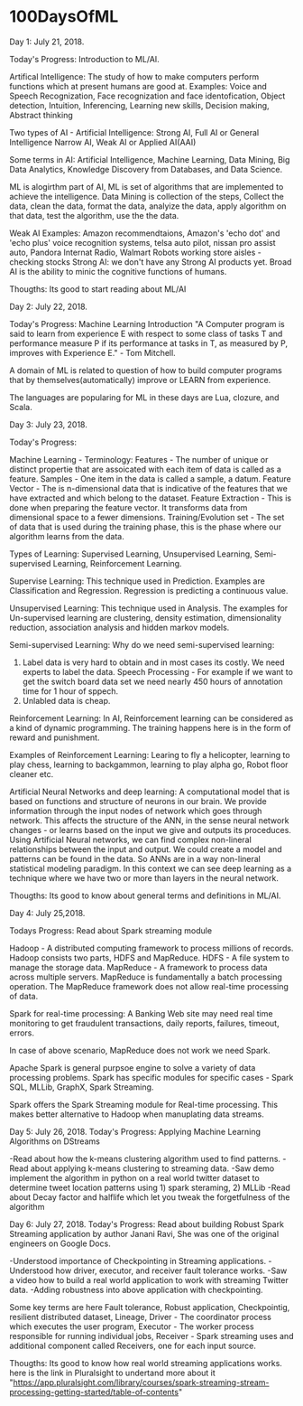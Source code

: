 # 100DaysOfML

Day 1: July 21, 2018.

Today's Progress: Introduction to ML/AI. 

Artifical Intelligence: The study of how to make computers perform functions which at present humans are good at. 
Examples: Voice and Speech Recognization, Face recognization and face identofication, Object detection, Intuition, Inferencing, Learning new skills, Decision making, Abstract thinking 

Two types of AI - Artificial Intelligence:
  Strong AI, Full AI or General Intelligence
  Narrow AI, Weak AI or Applied AI(AAI)

Some terms in AI: 
  Artificial Intelligence, Machine Learning, Data Mining, Big Data Analytics, Knowledge Discovery from Databases, and Data Science.
 
  ML is alogirthm part of AI, ML is set of algorithms that are implemented to achieve the intelligence. 
  Data Mining is collection of the steps, Collect the data, clean the data, format the data, analyize the data, apply algorithm on that data, test the algorithm, use the the data. 
  
Weak AI Examples: Amazon recommendtaions, Amazon's 'echo dot' and 'echo plus' voice recognition systems, telsa auto pilot, nissan pro assist auto, Pandora Internat Radio, Walmart Robots working store aisles - checking stocks
Strong AI: we don't have any Strong AI products yet. Broad AI is the ability to minic the cognitive functions of humans. 

Thougths: Its good to start reading about ML/AI


Day 2: July 22, 2018.

Today's Progress: Machine Learning Introduction
"A Computer program is said to learn from experience E with respect to some class of tasks T and performance measure P if its performance at tasks in T, as measured by P, improves with Experience E." - Tom Mitchell. 

A domain of ML is related to question of how to build computer programs that by themselves(automatically) improve or LEARN from experience. 

The languages are popularing for ML in these days are Lua, clozure, and Scala. 

Day 3: July 23, 2018.

Today's Progress: 

Machine Learning - Terminology:
Features - The number of unique or distinct propertie that are assoicated with each item of data is called as a feature.
Samples - One item in the data is called a sample, a datum.
Feature Vector - The is n-dimensional data that is indicative of the features that we have extracted and which belong to the dataset.
Feature Extraction - This is done when preparing the feature vector. It transforms data from dimensional space to a fewer dimensions.
Training/Evolution set - The set of data that is used during the training phase, this is the phase where our algorithm learns from the data. 

Types of Learning:
Supervised Learning, Unsupervised Learning, Semi-supervised Learning, Reinforcement Learning.

Supervise Learning: This technique used in Prediction. Examples are Classification and Regression.
Regression is predicting a continuous value.

Unsupervised Learning: This technique used in Analysis. The examples for Un-supervised learning are clustering, density estimation, dimensionality reduction, association analysis and hidden markov models. 

Semi-supervised Learning: 
Why do we need semi-supervised learning:
  1. Label data is very hard to obtain and in most cases its costly. We need experts to label the data.
      Speech Processing - For example if we want to get the switch board data set we need nearly 450 hours of annotation time for 1 hour of sppech.
  2. Unlabled data is cheap. 
  
Reinforcement Learning: In AI, Reinforcement learning can be considered as a kind of dynamic programming. The training happens here is in the form of reward and punishment. 

Examples of Reinforcement Learning: Learing to fly a helicopter, learning to play chess, learning to backgammon, learning to play alpha go, Robot floor cleaner etc.

Artificial Neural Networks and deep learning:
A computational model that is based on functions and structure of neurons in our brain. We provide information through the input nodes of network which goes through network. This affects the structure of the ANN, in the sense neural network changes - or learns based on the input we give and outputs its proceduces.
Using Artificial Neural networks, we can find complex non-lineral relationships between the input and output. We could create a model and patterns can be found in the data. So ANNs are in a way non-lineral statistical modeling paradigm.
In this context we can see deep learning as a technique where we have two or more than layers in the neural network. 

Thougths: Its good to know about general terms and definitions in ML/AI.


Day 4: July 25,2018.

Todays Progress: Read about Spark streaming module

Hadoop - A distributed computing framework to process millions of records. Hadoop consists two parts, HDFS and MapReduce.
HDFS - A file system to manage the storage data. 
MapReduce - A framework to process data across multiple servers. MapReduce is fundamentally a batch processing operation. The MapReduce framework does not allow real-time processing of data. 

Spark for real-time processing: A Banking Web site may need real time monitoring to get fraudulent transactions, daily reports, failures, timeout, errors. 

In case of above scenario, MapReduce does not work we need Spark. 

Apache Spark is general purpsoe engine to solve a variety of data processing problems. 
Spark has specific modules for specific cases - Spark SQL, MLLib, GraphX, Spark Streaming. 

Spark offers the Spark Streaming module for Real-time processing. This makes better alternative to Hadoop when manuplating data streams.


Day 5: July 26, 2018. 
Today's Progress: Applying Machine Learning Algorithms on DStreams

-Read about how the k-means clustering algorithm used to find patterns. 
-Read about applying k-means clustering to streaming data.
-Saw demo implement the algorithm in python on a real world twitter dataset to determine tweet location patterns using 1) spark steraming, 2) MLLib
-Read about Decay factor and halflife which let you tweak the forgetfulness of the algorithm

Day 6: July 27, 2018.
Today's Progress: Read about building Robust Spark Streaming application by author Janani Ravi, She was one of the original engineers on Google Docs.

-Understood importance of Checkpointing in Streaming applications.
-Understood how driver, executor, and receiver fault tolerance works.
-Saw a video how to build a real world application to work with streaming Twitter data.
-Adding robustness into above application with checkpointing.

Some key terms are here Fault tolerance, Robust application, Checkpointig, resilient distributed dataset, Lineage, Driver - The coordinator process which executes the user program, Executor - The worker process responsible for running individual jobs, Receiver - Spark streaming uses and additional component called Receivers, one for each input source. 

Thougths: Its good to know how real world streaming applications works. here is the link in Pluralsight to undertand more about it "https://app.pluralsight.com/library/courses/spark-streaming-stream-processing-getting-started/table-of-contents" 


